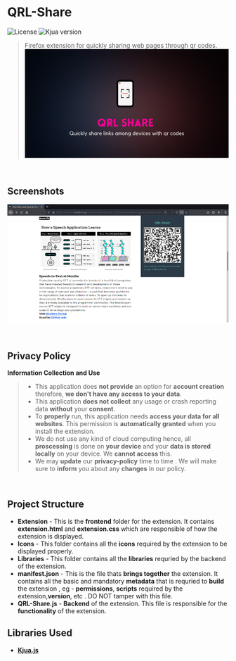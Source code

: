 # QRL-Share
![License](https://img.shields.io/github/license/BiswasJishnu/QRL-Share?style=flat-square)
![Kjua version](https://img.shields.io/npm/v/kjua?style=flat-square)

>Firefox extension for quickly sharing web pages through qr codes.
![Project Banner](./Images/Repobanner.png)

<br>

## Screenshots
![Screenshot](./Images/Screenshot.png)

<br>

## Privacy Policy

**Information Collection and Use**
> * This application does **not provide** an option for **account creation** therefore, **we don't have any access to your data**.
> * This application **does not collect** any usage or crash reporting data **without** your **consent**.
> * To **properly** run, this application needs **access your data for all websites**. This permission is **automatically granted** when you install the extension.
> * We do not use any kind of cloud computing hence, all **proscessing** is done on **your device** and your **data is stored locally** on your device. We **cannot access** this.
> * We may **update** our **privacy-policy** time to time . We will make sure to **inform** you about any **changes** in our policy.

<br>

## Project Structure

* **Extension** - This is the **frontend** folder for the extension. It contains **extension.html** and  **extension.css** which are responsible of how the extension is displayed.
* **Icons** - This folder contains all the **icons** required by the extension to be displayed properly.
* **Libraries** - This folder contains all the **libraries** requried by the backend of the extension.
* **manifest.json** - This is the file thats **brings together** the extension. It contains all the basic and mandatory **metadata** that is requried to **build** the extension , eg - **permissions**, **scripts** required by the extension,**version**, etc . DO NOT tamper with this file.
* **QRL-Share.js** - **Backend** of the extension. This file is responsible for the **functionality** of the extension. 

## Libraries Used
*  [**Kjua.js**](https://larsjung.de/kjua/)
